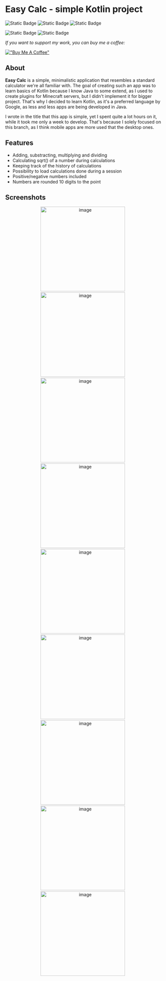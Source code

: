 # Easy Calc - simple Kotlin project

![Static Badge](https://img.shields.io/badge/1.0-%23ff0000?label=Latest%20release&labelColor=%23202124&color=%23006cd1)
![Static Badge](https://img.shields.io/badge/July%2021st%2C%202025-%23ff0000?label=Latest%20README%20edit&labelColor=%23202124&color=%23d10076)
![Static Badge](https://img.shields.io/badge/Bartosz%20Str%C4%85czek-%23ff0000?style=social&logo=GitHub&label=Main%20developer&labelColor=%23202124&color=%23d10076)


![Static Badge](https://img.shields.io/badge/Android-3DDC84?style=for-the-badge&logo=Android&logoColor=white)
![Static Badge](https://img.shields.io/badge/Kotlin-7F52FF?style=for-the-badge&logo=Kotlin&logoColor=white)

*If you want to support my work, you can buy me a coffee:*

[!["Buy Me A Coffee"](https://www.buymeacoffee.com/assets/img/custom_images/orange_img.png)](https://buymeacoffee.com/nkbdev)

## About

**Easy Calc** is a simple, minimalistic application that resembles a standard calculator we're all familiar with. The goal of creating such an app was to learn basics of Kotlin because I know Java to some extend, as I used to create plugins for Minecraft servers, but I didn't implement it for bigger project. That's why I decided to learn Kotlin, as it's a preferred language by Google, as less and less apps are being developed in Java.

I wrote in the title that this app is simple, yet I spent quite a lot hours on it, while it took me only a week to develop. That's because I solely focused on this branch, as I think mobile apps are more used that the desktop ones.

## Features

- Adding, substracting, multiplying and dividing
- Calculating sqrt() of a number during calculations
- Keeping track of the history of calculations
- Possibility to load calculations done during a session
- Positive/negative numbers included
- Numbers are rounded 10 digits to the point

## Screenshots
<div align=center>
  <img width="270" alt="image" src="https://github.com/user-attachments/assets/e571e4b6-942a-4d6d-a8bb-852839ba8e79" />
  &nbsp;
  <img width="270" alt="image" src="https://github.com/user-attachments/assets/21ffe1b2-ed93-4d97-a93f-cff25afa3e1c" />
  &nbsp;
  <img width="270" alt="image" src="https://github.com/user-attachments/assets/140817da-f5d2-4b52-83fa-76a131f98dfd" />
  &nbsp;
  <img width="270" alt="image" src="https://github.com/user-attachments/assets/1dca7e26-64c4-4a4d-8e50-ca43ded0c602" />
  &nbsp;
  <img width="270" alt="image" src="https://github.com/user-attachments/assets/130423c8-d190-4102-a662-f054970fd848" />
  &nbsp;
  <img width="270" alt="image" src="https://github.com/user-attachments/assets/13d18bb7-c70a-4df1-808e-dedbb37e8dfe" />
  &nbsp;
  <img width="270" alt="image" src="https://github.com/user-attachments/assets/6d2022f4-50a9-4d96-b07a-08048dd0a6a7" />
  &nbsp;
  <img width="270" alt="image" src="https://github.com/user-attachments/assets/d643774d-6fa9-44e5-bd72-3354d913302c" />
  &nbsp;
  <img width="270" alt="image" src="https://github.com/user-attachments/assets/5967a481-2a70-43eb-a8a4-52543964603c" />
  &nbsp;
</div>


